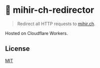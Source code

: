 # 🔀 mihir-ch-redirector

> Redirect all HTTP requests to [mihir.ch](https://mihir.ch).

Hosted on Cloudflare Workers.

## License

[MIT](LICENSE)
